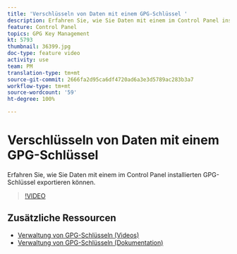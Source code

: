 ```yaml
---
title: 'Verschlüsseln von Daten mit einem GPG-Schlüssel '
description: Erfahren Sie, wie Sie Daten mit einem im Control Panel installierten GPG-Schlüssel exportieren können.
feature: Control Panel
topics: GPG Key Management
kt: 5793
thumbnail: 36399.jpg
doc-type: feature video
activity: use
team: PM
translation-type: tm+mt
source-git-commit: 2666fa2d95ca6df4720ad6a3e3d5789ac283b3a7
workflow-type: tm+mt
source-wordcount: '59'
ht-degree: 100%

---
```



# Verschlüsseln von Daten mit einem GPG-Schlüssel

Erfahren Sie, wie Sie Daten mit einem im Control Panel installierten GPG-Schlüssel exportieren können.

>[!VIDEO](https://video.tv.adobe.com/v/36399?quality=12)

## Zusätzliche Ressourcen

* [Verwaltung von GPG-Schlüsseln (Videos)](./gpg-key-management-overview.md)
* [Verwaltung von GPG-Schlüsseln (Dokumentation)](https://docs.adobe.com/content/help/de-DE/control-panel/using/instances-settings/gpg-keys-management.html)
